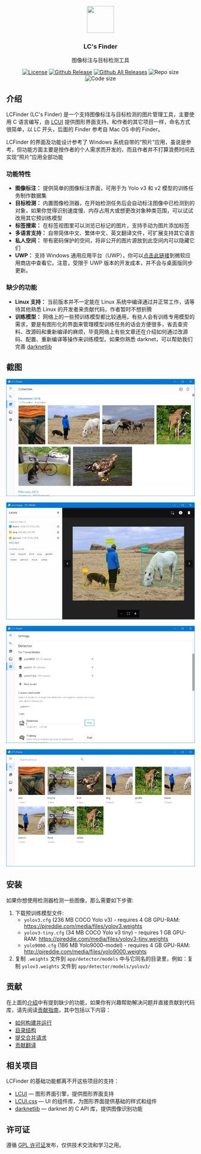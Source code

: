 <p align="center">
  <a href="http://lcfinder.lc-soft.io/">
    <img src="https://lcfinder.lc-soft.io/static/images/logo-lcfinder.png" alt="" width=72 height=72>
  </a>
  <h3 align="center">LC's Finder</h3>
  <p align="center">
    图像标注与目标检测工具
  </p>
  <p align="center">
    <a href="https://opensource.org/licenses/GPL-2.0"><img src="https://img.shields.io/github/license/lc-soft/LC-Finder.svg" alt="License"></a>
    <a href="https://github.com/lc-soft/LCUI/releases"><img src="https://img.shields.io/github/release/lc-soft/LC-Finder/all.svg" alt="Github Release"></a>
    <a href="https://github.com/lc-soft/LCUI/releases"><img src="https://img.shields.io/github/downloads/lc-soft/LC-Finder/total.svg" alt="Github All Releases"></a>
    <img src="https://img.shields.io/github/repo-size/lc-soft/LC-Finder.svg" alt="Repo size">
    <img src="https://img.shields.io/github/languages/code-size/lc-soft/LC-Finder.svg" alt="Code size">
  </p>
</p>

## 介绍

LCFinder (LC's Finder) 是一个支持图像标注与目标检测的图片管理工具，主要使用 C 语言编写，由 [LCUI](https://lcui.lc-soft.io) 提供图形界面支持。和作者的其它项目一样，命名方式很简单，以 LC 开头，后面的 Finder 参考自 Mac OS 中的 Finder。

LCFinder 的界面及功能设计参考了 Windows 系统自带的“照片”应用，虽说是参考，但功能方面主要是按作者的个人需求而开发的，而且作者并不打算浪费时间去实现“照片”应用全部功能

### 功能特性

- **图像标注：** 提供简单的图像标注界面，可用于为 Yolo v3 和 v2 模型的训练任务制作数据集
- **目标检测：** 内置图像检测器，在开始检测任务后会自动标注图像中已检测到的对象，如果你觉得识别速度慢、内存占用大或想更改对象种类范围，可以试试改用其它预训练模型
- **标签搜索：** 在标签视图里可以浏览已标记的图片，支持手动为图片添加标签
- **多语言支持：** 自带简体中文、繁体中文、英文翻译文件，可扩展支持其它语言
- **私人空间：** 带有密码保护的空间，将非公开的图片源放到此空间内可以隐藏它们
- **UWP：** 支持 Windows 通用应用平台（UWP），你可以[点击此链接](https://www.microsoft.com/store/apps/9NBLGGH401X5)到微软应用商店中查看它。注意，受限于 UWP 版本的开发成本，并不会与桌面版同步更新。

### 缺少的功能

- **Linux 支持：** 当前版本并不一定能在 Linux 系统中编译通过并正常工作，请等待其他熟悉 Linux 的开发者来贡献代码，作者暂时不想折腾
- **训练模型：** 网络上的一些预训练模型都比较通用，有些人会有训练专用模型的需求，要是有图形化的界面来管理模型训练任务的话会方便很多，省去查资料、改源码和重新编译的麻烦，毕竟网络上有些文章还在介绍如何通过改源码、配置、重新编译等操作来训练模型。如果你熟悉 darknet，可以帮助我们完善 [darknetlib](https://github.com/lc-soft/darknetlib)

## 截图

[![screenshot 1](screenshots/1.jpg "LCFinder")](screenshots/1.jpg)

[![screenshot 1](screenshots/2.jpg "LCFinder")](screenshots/2.jpg)

[![screenshot 1](screenshots/3.jpg "LCFinder")](screenshots/3.jpg)

[![screenshot 1](screenshots/4.jpg "LCFinder")](screenshots/4.jpg)

## 安装

如果你想使用检测器检测一些图像，那么需要如下步骤:

1. 下载预训练模型文件:
   - `yolov3.cfg` (236 MB COCO Yolo v3) - requires 4 GB GPU-RAM: https://pjreddie.com/media/files/yolov3.weights
    - `yolov3-tiny.cfg` (34 MB COCO Yolo v3 tiny) - requires 1 GB GPU-RAM: https://pjreddie.com/media/files/yolov3-tiny.weights
    - `yolo9000.cfg` (186 MB Yolo9000-model) - requires 4 GB GPU-RAM: http://pjreddie.com/media/files/yolo9000.weights
1. 复制 `.weights` 文件到 `app/detector/models` 中与它同名的目录里，例如：复制 `yolov3.weights` 文件到 `app/detector/models/yolov3/`

## 贡献

在上面的[介绍](#介绍)中有提到缺少的功能，如果你有兴趣帮助解决问题并直接贡献到代码库，请先阅读[贡献指南](CONTRIBUTING.md)，其中包括以下内容：

- [如何构建并运行](CONTRIBUTING.md#构建和运行)
- [目录结构](CONTRIBUTING.md#目录结构)
- [提交合并请求](CONTRIBUTING.md#拉取请求)
- [贡献翻译](CONTRIBUTING.md#翻译)

## 相关项目

LCFinder 的基础功能都离不开这些项目的支持：

- [LCUI](https://lcui.lc-soft.io) — 图形界面引擎，提供图形界面支持
- [LCUI.css](https://github.com/lc-ui/lcui.css) — UI 的组件库，为图形界面提供基础的样式和组件
- [darknetlib](https://github.com/lc-soft/darknetlib) — darknet 的 C API 库，提供图像识别功能

## 许可证

遵循 [GPL 许可证](https://opensource.org/licenses/GPL-2.0)发布，仅供技术交流和学习之用。
